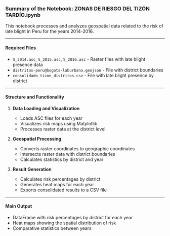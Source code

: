 ### Summary of the Notebook: ZONAS DE RIESGO DEL TIZÓN TARDÍO.ipynb

This notebook processes and analyzes geospatial data related to the risk of late blight in Peru for the years 2014-2016.

---

#### Required Files

- `S_2014.asc`, `S_2015.asc`, `S_2016.asc` - Raster files with late blight presence data
- `distritos-peru@bogota-laburbano.geojson` - File with district boundaries
- `consolidado_tizon_distritos.csv` - File with late blight presence by district

---

#### Structure and Functionality

1. **Data Loading and Visualization**
   - Loads ASC files for each year
   - Visualizes risk maps using Matplotlib
   - Processes raster data at the district level

2. **Geospatial Processing**
   - Converts raster coordinates to geographic coordinates
   - Intersects raster data with district boundaries
   - Calculates statistics by district and year

3. **Result Generation**
   - Calculates risk percentages by district
   - Generates heat maps for each year
   - Exports consolidated results to a CSV file

---

#### Main Output

- DataFrame with risk percentages by district for each year
- Heat maps showing the spatial distribution of risk
- Comparative statistics between years
